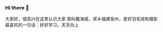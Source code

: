 ### Hi there 👋

大家好，很高兴在这里认识大家
我叫戴海斌，家乡福建泉州，爱好羽毛球和摄影
最喜欢的一句话：好好学习，天天向上

<!--
**daihaibin/daihaibin** is a ✨ _special_ ✨ repository because its `README.md` (this file) appears on your GitHub profile.

Here are some ideas to get you started:

- 🔭 I’m currently working on ...
- 🌱 I’m currently learning ...
- 👯 I’m looking to collaborate on ...
- 🤔 I’m looking for help with ...
- 💬 Ask me about ...
- 📫 How to reach me: ...
- 😄 Pronouns: ...
- ⚡ Fun fact: ...
-->
